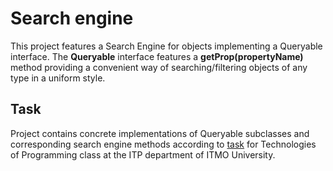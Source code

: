 # Search engine
This project features a Search Engine for objects implementing a Queryable interface.
The **Queryable** interface features a **getProp(propertyName)** method providing a convenient way of searching/filtering objects of any type in a uniform style.

## Task
Project contains concrete implementations of Queryable subclasses and corresponding search engine methods according to [task](lab2.pdf) for Technologies of Programming class at the ITP department of ITMO University.
